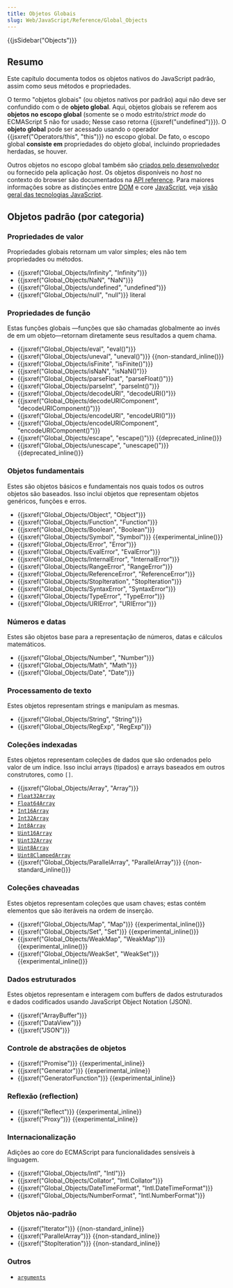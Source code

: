 ```yaml
---
title: Objetos Globais
slug: Web/JavaScript/Reference/Global_Objects
---
```

{{jsSidebar("Objects")}}

## Resumo

Este capítulo documenta todos os objetos nativos do JavaScript padrão, assim como seus métodos e propriedades.

O termo "objetos globais" (ou objetos nativos por padrão) aqui não deve ser confundido com o de **objeto global**. Aqui, objetos globais se referem aos **objetos no escopo global** (somente se o modo estrito/_strict mode_ do ECMAScript 5 não for usado; Nesse caso retorna {{jsxref("undefined")}}). O **objeto global** pode ser acessado usando o operador {{jsxref("Operators/this", "this")}} no escopo global. De fato, o escopo global **consiste em** propriedades do objeto global, incluindo propriedades herdadas, se houver.

Outros objetos no escopo global também são [criados pelo desenvolvedor](/pt-BR/docs/Web/JavaScript/Guide/Working_with_Objects#Creating_new_objects) ou fornecido pela aplicação _host_. Os objetos disponíveis no _host_ no contexto do browser são documentados na [API reference](/pt-BR/docs/Web/API/Reference). Para maiores informações sobre as distinções entre [DOM](/pt-BR/docs/DOM/DOM_Reference) e core [JavaScript](/pt-BR/docs/Web/JavaScript), veja [visão geral das tecnologias JavaScript](/pt-BR/docs/Web/JavaScript/JavaScript_technologies_overview).

## Objetos padrão (por categoria)

### Propriedades de valor

Propriedades globais retornam um valor simples; eles não tem propriedades ou métodos.

- {{jsxref("Global_Objects/Infinity", "Infinity")}}
- {{jsxref("Global_Objects/NaN", "NaN")}}
- {{jsxref("Global_Objects/undefined", "undefined")}}
- {{jsxref("Global_Objects/null", "null")}} literal

### Propriedades de função

Estas funções globais —funções que são chamadas globalmente ao invés de em um objeto—retornam diretamente seus resultados a quem chama.

- {{jsxref("Global_Objects/eval", "eval()")}}
- {{jsxref("Global_Objects/uneval", "uneval()")}} {{non-standard_inline()}}
- {{jsxref("Global_Objects/isFinite", "isFinite()")}}
- {{jsxref("Global_Objects/isNaN", "isNaN()")}}
- {{jsxref("Global_Objects/parseFloat", "parseFloat()")}}
- {{jsxref("Global_Objects/parseInt", "parseInt()")}}
- {{jsxref("Global_Objects/decodeURI", "decodeURI()")}}
- {{jsxref("Global_Objects/decodeURIComponent", "decodeURIComponent()")}}
- {{jsxref("Global_Objects/encodeURI", "encodeURI()")}}
- {{jsxref("Global_Objects/encodeURIComponent", "encodeURIComponent()")}}
- {{jsxref("Global_Objects/escape", "escape()")}} {{deprecated_inline()}}
- {{jsxref("Global_Objects/unescape", "unescape()")}} {{deprecated_inline()}}

### Objetos fundamentais

Estes são objetos básicos e fundamentais nos quais todos os outros objetos são baseados. Isso inclui objetos que representam objetos genéricos, funções e erros.

- {{jsxref("Global_Objects/Object", "Object")}}
- {{jsxref("Global_Objects/Function", "Function")}}
- {{jsxref("Global_Objects/Boolean", "Boolean")}}
- {{jsxref("Global_Objects/Symbol", "Symbol")}} {{experimental_inline()}}
- {{jsxref("Global_Objects/Error", "Error")}}
- {{jsxref("Global_Objects/EvalError", "EvalError")}}
- {{jsxref("Global_Objects/InternalError", "InternalError")}}
- {{jsxref("Global_Objects/RangeError", "RangeError")}}
- {{jsxref("Global_Objects/ReferenceError", "ReferenceError")}}
- {{jsxref("Global_Objects/StopIteration", "StopIteration")}}
- {{jsxref("Global_Objects/SyntaxError", "SyntaxError")}}
- {{jsxref("Global_Objects/TypeError", "TypeError")}}
- {{jsxref("Global_Objects/URIError", "URIError")}}

### Números e datas

Estes são objetos base para a representação de números, datas e cálculos matemáticos.

- {{jsxref("Global_Objects/Number", "Number")}}
- {{jsxref("Global_Objects/Math", "Math")}}
- {{jsxref("Global_Objects/Date", "Date")}}

### Processamento de texto

Estes objetos representam strings e manipulam as mesmas.

- {{jsxref("Global_Objects/String", "String")}}
- {{jsxref("Global_Objects/RegExp", "RegExp")}}

### Coleções indexadas

Estes objetos representam coleções de dados que são ordenados pelo valor de um índice. Isso inclui arrays (tipados) e arrays baseados em outros construtores, como `[]`.

- {{jsxref("Global_Objects/Array", "Array")}}
- [`Float32Array`](/pt-BR/docs/JavaScript_typed_arrays/Float32Array)
- [`Float64Array`](/pt-BR/docs/JavaScript_typed_arrays/Float64Array)
- [`Int16Array`](/pt-BR/docs/JavaScript_typed_arrays/Int16Array)
- [`Int32Array`](/pt-BR/docs/JavaScript_typed_arrays/Int32Array)
- [`Int8Array`](/pt-BR/docs/JavaScript_typed_arrays/Int8Array)
- [`Uint16Array`](/pt-BR/docs/JavaScript_typed_arrays/Uint16Array)
- [`Uint32Array`](/pt-BR/docs/JavaScript_typed_arrays/Uint32Array)
- [`Uint8Array`](/pt-BR/docs/JavaScript_typed_arrays/Uint8Array)
- [`Uint8ClampedArray`](/pt-BR/docs/JavaScript_typed_arrays/Uint8ClampedArray)
- {{jsxref("Global_Objects/ParallelArray", "ParallelArray")}} {{non-standard_inline()}}

### Coleções chaveadas

Estes objetos representam coleções que usam chaves; estas contém elementos que são iteráveis na ordem de inserção.

- {{jsxref("Global_Objects/Map", "Map")}} {{experimental_inline()}}
- {{jsxref("Global_Objects/Set", "Set")}} {{experimental_inline()}}
- {{jsxref("Global_Objects/WeakMap", "WeakMap")}} {{experimental_inline()}}
- {{jsxref("Global_Objects/WeakSet", "WeakSet")}} {{experimental_inline()}}

### Dados estruturados

Estes objetos representam e interagem com buffers de dados estruturados e dados codificados usando JavaScript Object Notation (JSON).

- {{jsxref("ArrayBuffer")}}
- {{jsxref("DataView")}}
- {{jsxref("JSON")}}

### Controle de abstrações de objetos

- {{jsxref("Promise")}} {{experimental_inline}}
- {{jsxref("Generator")}} {{experimental_inline}}
- {{jsxref("GeneratorFunction")}} {{experimental_inline}}

### Reflexão (reflection)

- {{jsxref("Reflect")}} {{experimental_inline}}
- {{jsxref("Proxy")}} {{experimental_inline}}

### Internacionalização

Adições ao core do ECMAScript para funcionalidades sensíveis à linguagem.

- {{jsxref("Global_Objects/Intl", "Intl")}}
- {{jsxref("Global_Objects/Collator", "Intl.Collator")}}
- {{jsxref("Global_Objects/DateTimeFormat", "Intl.DateTimeFormat")}}
- {{jsxref("Global_Objects/NumberFormat", "Intl.NumberFormat")}}

### Objetos não-padrão

- {{jsxref("Iterator")}} {{non-standard_inline}}
- {{jsxref("ParallelArray")}} {{non-standard_inline}}
- {{jsxref("StopIteration")}} {{non-standard_inline}}

### Outros

- [`arguments`](/pt-BR/docs/Web/JavaScript/Reference/Functions_and_function_scope/arguments)
